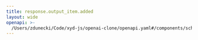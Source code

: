 ```yaml
---
title: response.output_item.added
layout: wide
openapi: >-
  /Users/zdunecki/Code/xyd-js/openai-clone/openapi.yaml#/components/schemas/ResponseOutputItemAddedEvent
---
```


